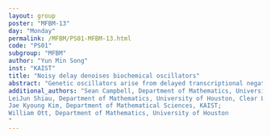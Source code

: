 ```yaml
---
layout: group
poster: "MFBM-13"
day: "Monday"
permalink: /MFBM/PS01-MFBM-13.html
code: "PS01"
subgroup: "MFBM"
author: "Yun Min Song"
inst: "KAIST"
title: "Noisy delay denoises biochemical oscillators"
abstract: "Genetic oscillators arise from delayed transcriptional negative feedback loops, wherein repressor proteins inhibit their own synthesis after a temporal production delay. This delay, generated by sequential processes involved in gene expressions such as transcription, translation, folding, and translocation, is distributed due to the inherent noise of the processes. Because the delay determines repression timing and therefore the oscillation period, it has been commonly believed that delay noise weakens oscillatory dynamics. However, in this talk, we demonstrate that noisy delay can actually denoise genetic oscillators by improving the temporal peak reliability."
additional_authors: "Sean Campbell, Department of Mathematics, University of Houston;
LeiJun Shiau, Department of Mathematics, University of Houston, Clear Lake;
Jae Kyoung Kim, Department of Mathematical Sciences, KAIST;
William Ott, Department of Mathematics, University of Houston
"
---
```

